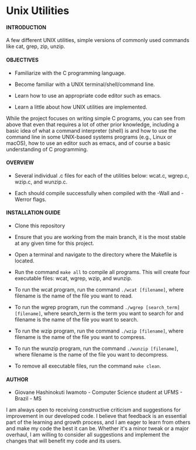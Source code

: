 # Unix Utilities

#### **INTRODUCTION**

A few different UNIX utilities, simple versions of commonly used commands like cat, grep, zip, unzip.

#### **OBJECTIVES**

- Familiarize with the C programming language.

- Become familiar with a UNIX terminal/shell/command line.

- Learn how to use an appropriate code editor such as emacs.

- Learn a little about how UNIX utilities are implemented.

While the project focuses on writing simple C programs, you can see from above that even that requires a lot of other prior knowledge, including a basic idea of what a command interpreter (shell) is and how to use the command line in some UNIX-based systems programs (e.g., Linux or macOS), how to use an editor such as emacs, and of course a basic understanding of C programming.

#### **OVERVIEW**

- Several individual .c files for each of the utilities below: wcat.c, wgrep.c, wzip.c, and wunzip.c.

- Each should compile successfully when compiled with the -Wall and -Werror flags.

#### **INSTALLATION GUIDE**

- Clone this repository

- Ensure that you are working from the main branch, it is the most stable at any given time for this project.

- Open a terminal and navigate to the directory where the Makefile is located.

- Run the command `make all` to compile all programs. This will create four executable files: wcat, wgrep, wzip, and wunzip.

- To run the wcat program, run the command `./wcat [filename]`, where filename is the name of the file you want to read.

- To run the wgrep program, run the command `./wgrep [search_term] [filename]`, where search_term is the term you want to search for and filename is the name of the file you want to search.

- To run the wzip program, run the command `./wzip [filename]`, where filename is the name of the file you want to compress.

- To run the wunzip program, run the command `./wunzip [filename]`, where filename is the name of the file you want to decompress.

- To remove all executable files, run the command `make clean`.

#### **AUTHOR**

- Giovane Hashinokuti Iwamoto - Computer Science student at UFMS - Brazil - MS

I am always open to receiving constructive criticism and suggestions for improvement in our developed code. I believe that feedback is an essential part of the learning and growth process, and I am eager to learn from others and make my code the best it can be. Whether it's a minor tweak or a major overhaul, I am willing to consider all suggestions and implement the changes that will benefit my code and its users.
